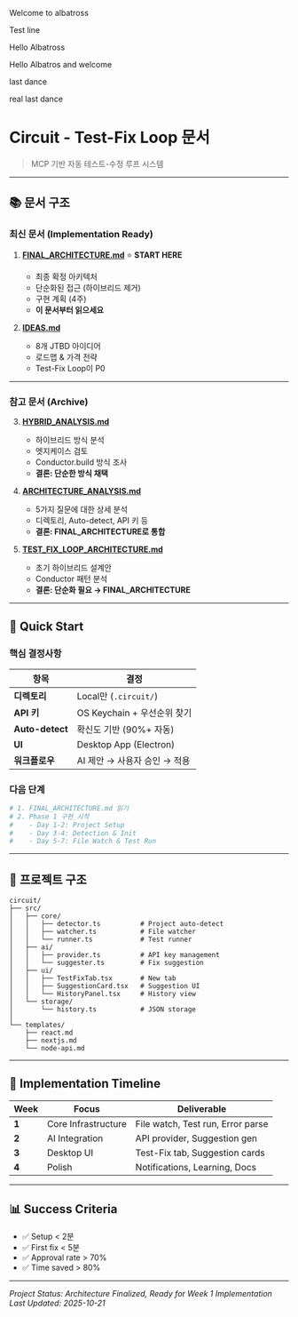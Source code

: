Welcome to albatross

Test line

Hello Albatross

Hello Albatros and welcome

last dance

real last dance
# Circuit - Test-Fix Loop 문서

> MCP 기반 자동 테스트-수정 루프 시스템

---

## 📚 문서 구조

### **최신 문서 (Implementation Ready)**

1. **[FINAL_ARCHITECTURE.md](./FINAL_ARCHITECTURE.md)** ⭐ **START HERE**
   - 최종 확정 아키텍처
   - 단순화된 접근 (하이브리드 제거)
   - 구현 계획 (4주)
   - **이 문서부터 읽으세요**

2. **[IDEAS.md](./IDEAS.md)**
   - 8개 JTBD 아이디어
   - 로드맵 & 가격 전략
   - Test-Fix Loop이 P0

---

### **참고 문서 (Archive)**

3. **[HYBRID_ANALYSIS.md](./HYBRID_ANALYSIS.md)**
   - 하이브리드 방식 분석
   - 엣지케이스 검토
   - Conductor.build 방식 조사
   - **결론: 단순한 방식 채택**

4. **[ARCHITECTURE_ANALYSIS.md](./ARCHITECTURE_ANALYSIS.md)**
   - 5가지 질문에 대한 상세 분석
   - 디렉토리, Auto-detect, API 키 등
   - **결론: FINAL_ARCHITECTURE로 통합**

5. **[TEST_FIX_LOOP_ARCHITECTURE.md](./TEST_FIX_LOOP_ARCHITECTURE.md)**
   - 초기 하이브리드 설계안
   - Conductor 패턴 분석
   - **결론: 단순화 필요 → FINAL_ARCHITECTURE**

---

## 🎯 Quick Start

### **핵심 결정사항**

| 항목 | 결정 |
|------|------|
| **디렉토리** | Local만 (`.circuit/`) |
| **API 키** | OS Keychain + 우선순위 찾기 |
| **Auto-detect** | 확신도 기반 (90%+ 자동) |
| **UI** | Desktop App (Electron) |
| **워크플로우** | AI 제안 → 사용자 승인 → 적용 |

### **다음 단계**

```bash
# 1. FINAL_ARCHITECTURE.md 읽기
# 2. Phase 1 구현 시작
#    - Day 1-2: Project Setup
#    - Day 3-4: Detection & Init
#    - Day 5-7: File Watch & Test Run
```

---

## 📁 프로젝트 구조

```
circuit/
├── src/
│   ├── core/
│   │   ├── detector.ts          # Project auto-detect
│   │   ├── watcher.ts           # File watcher
│   │   └── runner.ts            # Test runner
│   ├── ai/
│   │   ├── provider.ts          # API key management
│   │   └── suggester.ts         # Fix suggestion
│   ├── ui/
│   │   ├── TestFixTab.tsx       # New tab
│   │   ├── SuggestionCard.tsx   # Suggestion UI
│   │   └── HistoryPanel.tsx     # History view
│   └── storage/
│       └── history.ts           # JSON storage
│
└── templates/
    ├── react.md
    ├── nextjs.md
    └── node-api.md
```

---

## 🚀 Implementation Timeline

| Week | Focus | Deliverable |
|------|-------|-------------|
| **1** | Core Infrastructure | File watch, Test run, Error parse |
| **2** | AI Integration | API provider, Suggestion gen |
| **3** | Desktop UI | Test-Fix tab, Suggestion cards |
| **4** | Polish | Notifications, Learning, Docs |

---

## 📊 Success Criteria

- ✅ Setup < 2분
- ✅ First fix < 5분
- ✅ Approval rate > 70%
- ✅ Time saved > 80%

---

_Project Status: Architecture Finalized, Ready for Week 1 Implementation_
_Last Updated: 2025-10-21_